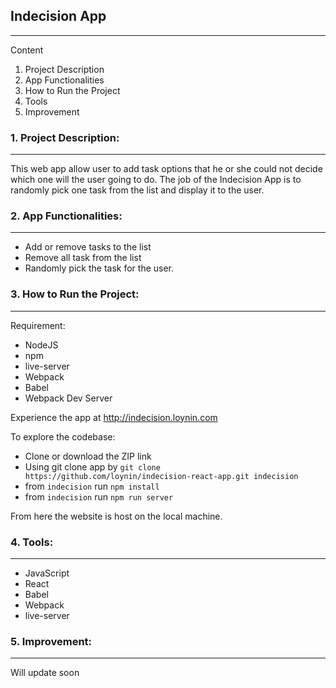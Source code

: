 ## Indecision App
------------------------

<!-- <kbd>
<img src="images/appscreen.png" />
</kbd> -->

Content

1. Project Description
2. App Functionalities
3. How to Run the Project
4. Tools
5. Improvement

### 1. Project Description:
-----------------------

This web app allow user to add task options that he or she could not decide
which one will the user going to do. The job of the Indecision App is to randomly pick
one task from the list and display it to the user.

### 2. App Functionalities:
-----------------------------

- Add or remove tasks to the list
- Remove all task from the list
- Randomly pick the task for the user.

### 3. How to Run the Project:
--------------------------
Requirement:
- NodeJS
- npm
- live-server
- Webpack
- Babel
- Webpack Dev Server


Experience the app at http://indecision.loynin.com

To explore the codebase:

- Clone or download the ZIP link
- Using git clone app by `git clone https://github.com/loynin/indecision-react-app.git indecision`
- from `indecision` run `npm install`
- from `indecision` run `npm run server`

From here the website is host on the local machine.

### 4. Tools:
---------
- JavaScript
- React
- Babel
- Webpack
- live-server

### 5. Improvement:
---------------

Will update soon
